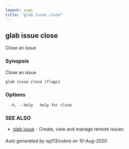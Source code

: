 ```yaml
---
layout: page
title: "glab issue close"
---
```

## glab issue close

Close an issue

### Synopsis

Close an issue

```
glab issue close [flags]
```

### Options

```
  -h, --help   help for close
```

### SEE ALSO

* [glab issue](/commands/glab_issue/)	 - Create, view and manage remote issues

###### Auto generated by spf13/cobra on 10-Aug-2020
